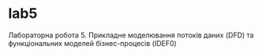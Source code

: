 # lab5
Лабораторна робота 5. Прикладне моделювання потоків даних (DFD) та функціональних моделей бізнес-процесів (IDEF0)
